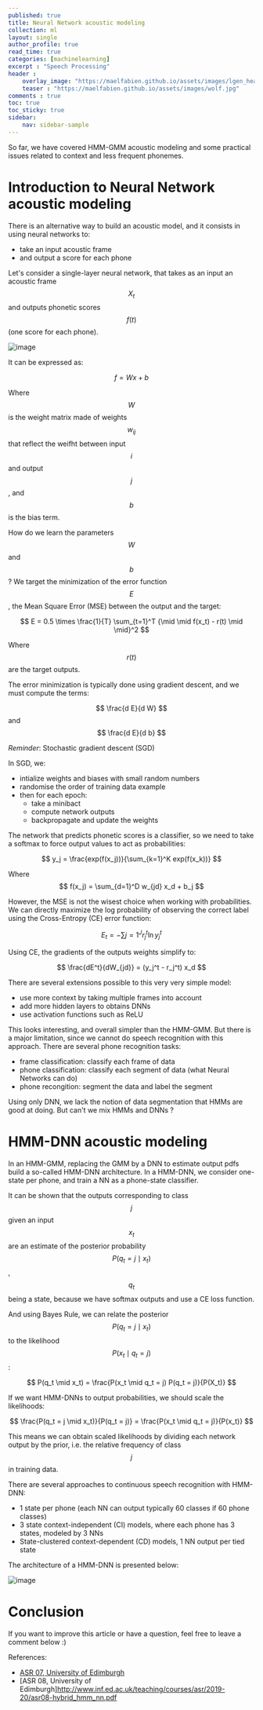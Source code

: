 ```yaml
---
published: true
title: Neural Network acoustic modeling
collection: ml
layout: single
author_profile: true
read_time: true
categories: [machinelearning]
excerpt : "Speech Processing"
header :
    overlay_image: "https://maelfabien.github.io/assets/images/lgen_head.png"
    teaser : "https://maelfabien.github.io/assets/images/wolf.jpg"
comments : true
toc: true
toc_sticky: true
sidebar:
    nav: sidebar-sample
---
```


<script type="text/javascript" async
src="https://cdn.mathjax.org/mathjax/latest/MathJax.js?config=TeX-MML-AM_CHTML">
</script>

So far, we have covered HMM-GMM acoustic modeling and some practical issues related to context and less frequent phonemes.

# Introduction to Neural Network acoustic modeling

There is an alternative way to build an acoustic model, and it consists in using neural networks to:
- take an input acoustic frame
- and output a score for each phone

Let's consider a single-layer neural network, that takes as an input an acoustic frame $$ X_t $$ and outputs phonetic scores $$ f(t) $$ (one score for each phone).

![image](https://maelfabien.github.io/assets/images/asr_30.png)

It can be expressed as:

$$ f = Wx + b $$

Where $$ W $$ is the weight matrix made of weights $$ w_{ij} $$ that reflect the weifht between input $$ i $$ and output $$ j $$, and $$ b $$ is the bias term. 

How do we learn the parameters $$ W $$ and $$ b $$? We target the minimization of the error function $$ E $$, the Mean Square Error (MSE) between the output and the target:

$$ E = 0.5 \times \frac{1}{T} \sum_{t=1}^T {\mid \mid f(x_t) - r(t) \mid \mid}^2 $$

Where $$ r(t) $$ are the target outputs.

The error minimization is typically done using gradient descent, and we must compute the terms:

$$ \frac{d E}{d W} $$ and $$ \frac{d E}{d b} $$

*Reminder*: Stochastic gradient descent (SGD)

In SGD, we:
- intialize weights and biases with small random numbers
- randomise the order of training data example
- then for each epoch:
	- take a minibact
	- compute network outputs
	- backpropagate and update the weights

The network that predicts phonetic scores is a classifier, so we need to take a softmax to force output values to act as probabilities:

$$ y_j = \frac{exp(f(x_j))}{\sum_{k=1}^K exp(f(x_k))} $$

Where $$ f(x_j) = \sum_{d=1}^D w_{jd} x_d + b_j $$

However, the MSE is not the wisest choice when working with probabilities. We can directly maximize the log probability of observing the correct label using the Cross-Entropy (CE) error function:

$$ E_t = - \sum{j=1}^J r_j^t \ln y_j^t $$

Using CE, the gradients of the outputs weights simplify to:

$$ \frac{dE^t}{dW_{jd}} = (y_j^t - r_j^t) x_d $$

There are several extensions possible to this very very simple model:
- use more context by taking multiple frames into account
- add more hidden layers to obtains DNNs
- use activation functions such as ReLU

This looks interesting, and overall simpler than the HMM-GMM. But there is a major limitation, since we cannot do speech recognition with this approach. There are several phone recognition tasks:
- frame classification: classify each frame of data
- phone classification: classify each segment of data (what Neural Networks can do)
- phone recongition: segment the data and label the segment

Using only DNN, we lack the notion of data segmentation that HMMs are good at doing. But can't we mix HMMs and DNNs ?

# HMM-DNN acoustic modeling

In an HMM-GMM, replacing the GMM by a DNN to estimate output pdfs build a so-called HMM-DNN architecture. In a HMM-DNN, we consider one-state per phone, and train a NN as a phone-state classifier.

It can be shown that the outputs corresponding to class $$ j $$ given an input $$ x_t $$ are an estimate of the posterior probability $$ P(q_t = j \mid x_t) $$, $$ q_t $$ being a state, because we have softmax outputs and use a CE loss function.

And using Bayes Rule, we can relate the posterior $$ P(q_t = j \mid x_t) $$ to the likelihood $$ P(x_t \mid q_t = j) $$:

$$ P(q_t \mid x_t) = \frac{P(x_t \mid q_t = j) P(q_t = j)}{P(X_t)} $$

If we want HMM-DNNs to output probabilities, we should scale the likelihoods:

$$ \frac{P(q_t = j \mid x_t)}{P(q_t = j)} = \frac{P(x_t \mid q_t = j)}{P(x_t)} $$

This means we can obtain scaled likelihoods by dividing each network output by the prior, i.e. the relative frequency of class $$ j $$ in training data.

There are several approaches to continuous speech recognition with HMM-DNN:
- 1 state per phone (each NN can output typically 60 classes if 60 phone classes)
- 3 state context-independent (CI) models, where each phone has 3 states, modeled by 3 NNs
- State-clustered context-dependent (CD) models, 1 NN output per tied state

The architecture of a HMM-DNN is presented below:

![image](https://maelfabien.github.io/assets/images/asr_31.png)




# Conclusion

If you want to improve this article or have a question, feel free to leave a comment below :)

References:
- [ASR 07, University of Edimburgh](http://www.inf.ed.ac.uk/teaching/courses/asr/2019-20/asr07-nnintro.pdf)
- [ASR 08, University of Edimburgh]http://www.inf.ed.ac.uk/teaching/courses/asr/2019-20/asr08-hybrid_hmm_nn.pdf

